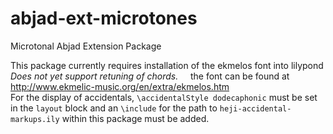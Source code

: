# abjad-ext-microtones
Microtonal Abjad Extension Package <br />

This package currently requires installation of the ekmelos font into lilypond <br />
*Does not yet support retuning of chords.*
&nbsp;&nbsp;&nbsp;&nbsp;the font can be found at http://www.ekmelic-music.org/en/extra/ekmelos.htm <br />
For the display of accidentals, `\accidentalStyle dodecaphonic` must be set in the `layout` block and an `\include` for the path to `heji-accidental-markups.ily` within this package must be added. <br />
